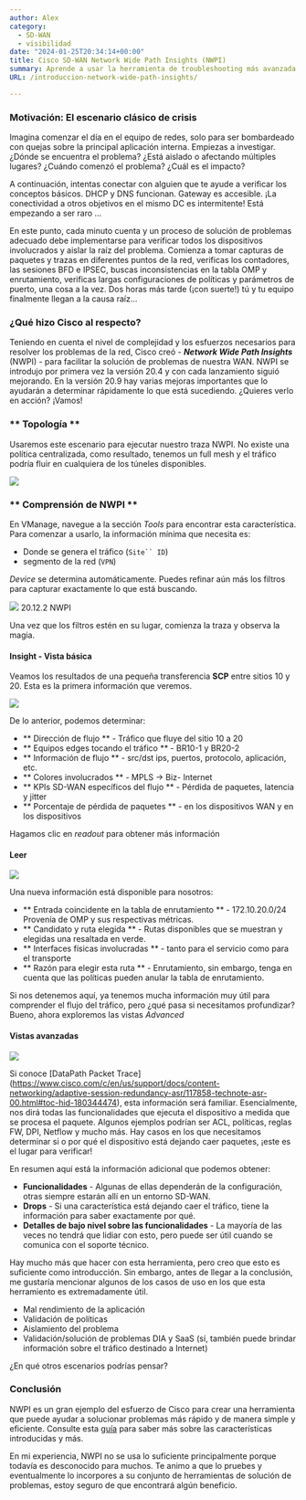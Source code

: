 ```yaml
---
author: Alex
category:
  - SD-WAN
  - visibilidad
date: "2024-01-25T20:34:14+00:00"
title: Cisco SD-WAN Network Wide Path Insights (NWPI)
summary: Aprende a usar la herramienta de troubleshooting más avanzada para tu red Cisco SD-WAN. 
URL: /introduccion-network-wide-path-insights/

---
```

### Motivación: El escenario clásico de crisis

Imagina comenzar el día en el equipo de redes, solo para ser bombardeado con quejas sobre la principal aplicación interna. Empiezas a investigar. ¿Dónde se encuentra el problema? ¿Está aislado o afectando múltiples lugares? ¿Cuándo comenzó el problema? ¿Cuál es el impacto?

A continuación, intentas conectar con alguien que te ayude a verificar los conceptos básicos. DHCP y DNS funcionan. Gateway es accesible. ¡La conectividad a otros objetivos en el mismo DC es intermitente! Está empezando a ser raro ...

En este punto, cada minuto cuenta y un proceso de solución de problemas adecuado debe implementarse para verificar todos los dispositivos involucrados y aislar la raíz del problema. Comienza a tomar capturas de paquetes y trazas en diferentes puntos de la red, verificas los contadores, las sesiones BFD e IPSEC, buscas inconsistencias en la tabla OMP y enrutamiento, verificas largas configuraciones de políticas y parámetros de puerto, una cosa a la vez. Dos horas más tarde (¡con suerte!) tú y tu equipo finalmente llegan a la causa raíz...

### ¿Qué hizo Cisco al respecto?

Teniendo en cuenta el nivel de complejidad y los esfuerzos necesarios para resolver los problemas de la red, Cisco creó - _**Network Wide Path Insights**_ (NWPI) - para facilitar la solución de problemas de nuestra WAN. NWPI se introdujo por primera vez la versión 20.4 y con cada lanzamiento siguió mejorando. En la versión 20.9 hay varias mejoras importantes que lo ayudarán a determinar rápidamente lo que está sucediendo. ¿Quieres verlo en acción? ¡Vamos!

### ** Topología **

Usaremos este escenario para ejecutar nuestro traza NWPI. No existe una política centralizada, como resultado, tenemos un full mesh y el tráfico podría fluir en cualquiera de los túneles disponibles.

![](/WP-Content/uploads/2024/01/captshot-2024-01-25-AT-07.24.14.png)

### ** Comprensión de NWPI **

En VManage, navegue a la sección _Tools_ para encontrar esta característica. Para comenzar a usarlo, la información mínima que necesita es:

- Donde se genera el tráfico (`Site`` ID`)
- segmento de la red (`VPN`)

_Device_ se determina automáticamente. Puedes refinar aún más los filtros para capturar exactamente lo que está buscando.

![](/wp-content/uploads/2024/01/captshot-2024-01-24-AT-08.41.17.png) 20.12.2 NWPI

Una vez que los filtros estén en su lugar, comienza la traza y observa la magia.

#### Insight - Vista básica

Veamos los resultados de una pequeña transferencia **SCP** entre sitios 10 y 20. Esta es la primera información que veremos.

![](/wp-content/uploads/2024/01/capshot-2024-01-25-AT-07.36.03.png)

De lo anterior, podemos determinar:

- ** Dirección de flujo ** \- Tráfico que fluye del sitio 10 a 20
- ** Equipos edges tocando el tráfico ** \- BR10-1 y BR20-2
- ** Información de flujo ** \- src/dst ips, puertos, protocolo, aplicación, etc.
- ** Colores involucrados ** \- MPLS -> Biz- Internet
- ** KPIs SD-WAN específicos del flujo ** \- Pérdida de paquetes, latencia y jitter
- ** Porcentaje de pérdida de paquetes ** \- en los dispositivos WAN y en los dispositivos

Hagamos clic en _readout_ para obtener más información

#### Leer

![](/wp-content/uploads/2024/01/capshot-2024-01-25-AT-07.57.10.png)

Una nueva información está disponible para nosotros:

- ** Entrada coincidente en la tabla de enrutamiento ** \- 172.10.20.0/24 Provenía de OMP y sus respectivas métricas.
- ** Candidato y ruta elegida ** \- Rutas disponibles que se muestran y elegidas una resaltada en verde.
- ** Interfaces físicas involucradas ** \- tanto para el servicio como para el transporte
- ** Razón para elegir esta ruta ** \- Enrutamiento, sin embargo, tenga en cuenta que las políticas pueden anular la tabla de enrutamiento.

Si nos detenemos aquí, ya tenemos mucha información muy útil para comprender el flujo del tráfico, pero ¿qué pasa si necesitamos profundizar? Bueno, ahora exploremos las vistas _Advanced_

#### Vistas avanzadas

![](/wp-content/uploads/2024/01/capshot-2024-01-25-AT-08.16.33.png)

Si conoce [DataPath Packet Trace] (https://www.cisco.com/c/en/us/support/docs/content-networking/adaptive-session-redundancy-asr/117858-technote-asr-00.html#toc-hid-180344474), esta información será familiar. Esencialmente, nos dirá todas las funcionalidades que ejecuta el dispositivo a medida que se procesa el paquete. Algunos ejemplos podrían ser ACL, políticas, reglas FW, DPI, Netflow y mucho más. Hay casos en los que necesitamos determinar si o por qué el dispositivo está dejando caer paquetes, ¡este es el lugar para verificar!

En resumen aquí está la información adicional que podemos obtener:
- **Funcionalidades** \- Algunas de ellas dependerán de la configuración, otras siempre estarán allí en un entorno SD-WAN.
- **Drops** \- Si una característica está dejando caer el tráfico, tiene la información para saber exactamente por qué.
- **Detalles de bajo nivel sobre las funcionalidades** \- La mayoría de las veces no tendrá que lidiar con esto, pero puede ser útil cuando se comunica con el soporte técnico.

Hay mucho más que hacer con esta herramienta, pero creo que esto es suficiente como introducción. Sin embargo, antes de llegar a la conclusión, me gustaría mencionar algunos de los casos de uso en los que esta herramiento es extremadamente útil.

- Mal rendimiento de la aplicación
- Validación de políticas
- Aislamiento del problema
- Validación/solución de problemas DIA y SaaS (sí, también puede brindar información sobre el tráfico destinado a Internet)

¿En qué otros escenarios podrías pensar?

### Conclusión

NWPI es un gran ejemplo del esfuerzo de Cisco para crear una herramienta que puede ayudar a solucionar problemas más rápido y de manera simple y eficiente. Consulte esta [guía](https://www.cisco.com/c/en/us/td/docs/routers/sdwan/network-wide-path-insight/network-wide-path-insight-user-guide/m-network-wide-path-insight.html) para saber más sobre las características introducidas y más. 

En mi experiencia, NWPI no se usa lo suficiente principalmente porque todavía es desconocido para muchos. Te animo a que lo pruebes y eventualmente lo incorpores a su conjunto de herramientas de solución de problemas, estoy seguro de que encontrará algún beneficio.